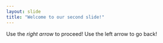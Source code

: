 ```yaml
---
layout: slide
title: "Welcome to our second slide!"
---
```

Use the *right arrow* to proceed!
Use the left arrow to go back!
